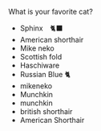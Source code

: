What is your favorite cat?
- Sphinx　🐈‍⬛
- American shorthair
- Mike neko
- Scottish fold
- Haschiware
- Russian Blue 🐈
- mikeneko
- Munchkin
- munchkin
- british shorthair
- American Shorthair

